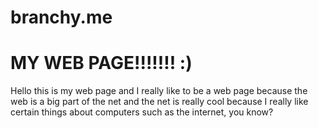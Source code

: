 # branchy.me
<!DOCTYPE html>
<html>
	<body>
	<h1>MY WEB PAGE!!!!!!! :)</h1>
	<p>Hello this is my web page and I really like to be a web page because the web is a big part of the net and the net is really cool because
	I really like certain things about computers such as the internet, you know?</p>
	</body>
	</html>
